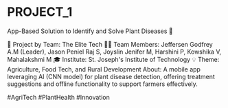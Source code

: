 # PROJECT_1
App-Based Solution to Identify and Solve Plant Diseases 🌱

🚀 Project by Team: The Elite Tech
👩‍💻 Team Members: Jeffersen Godfrey A.M (Leader), Jason Peniel Raj S, Joyslin Jenifer M, Harshini P, Kowshika V, Mahalakshmi M
🎓 Institute: St. Joseph's Institute of Technology
💡 Theme: Agriculture, Food Tech, and Rural Development
About:
A mobile app leveraging AI (CNN model) for plant disease detection, offering treatment suggestions and offline functionality to support farmers effectively.

#AgriTech #PlantHealth #Innovation
